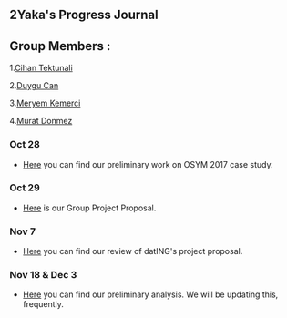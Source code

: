 ## 2Yaka's Progress Journal


## Group Members : 

1.[Cihan Tektunali](https://mef-bda503.github.io/pj-tektunalic/)

2.[Duygu Can](https://mef-bda503.github.io/pj-cand/)

3.[Meryem Kemerci](https://mef-bda503.github.io/pj-MeryemKemerci/)

4.[Murat Donmez](https://mef-bda503.github.io/pj-muratdonmez/)


### Oct 28

+ [Here](caseStudy.html) you can find our preliminary work on OSYM 2017 case study.

### Oct 29

+ [Here](Proposal.html) is our Group Project Proposal. 

### Nov 7

+ [Here](PeerReview.html) you can find our review of datING's project proposal.

### Nov 18 & Dec 3

+ [Here](Group_Project2Yaka.html) you can find our preliminary analysis. We will be updating this, frequently.
